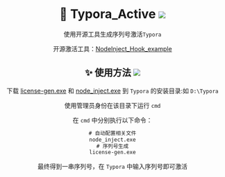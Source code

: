 <div align='center'>

  <h1 align = "center">🎉 Typora_Active <img src="https://img.shields.io/badge/Typora%20Active-8A2BE2"> </h1>


  使用开源工具生成序列号激活`Typora`

  开源激活工具：[NodeInject_Hook_example](https://github.com/DiamondHunters/NodeInject_Hook_example)

  ## ✨ 使用方法   ![](https://img.shields.io/badge/使用-方法-green) 

  下载 [license-gen.exe](https://mirror.ghproxy.com/https://raw.githubusercontent.com/le-serein/Typora_Active/main/license-gen.exe) 和 [node_inject.exe](https://mirror.ghproxy.com/https://raw.githubusercontent.com/le-serein/Typora_Active/main/node_inject.exe) 到 `Typora` 的安装目录:如 `D:\Typora`

  使用管理员身份在该目录下运行 `cmd` 

  在 `cmd` 中分别执行以下命令：

  ```cmd
  # 自动配置相关文件
  node_inject.exe
  # 序列号生成
  license-gen.exe
  ```

  最终得到一串序列号，在 `Typora` 中输入序列号即可激活
</div>